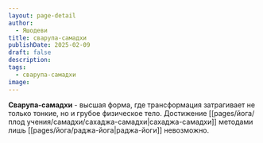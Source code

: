 ```yaml
---
layout: page-detail
author:
  - Яшодеви
title: сварупа-самадхи
publishDate: 2025-02-09
draft: false
description: 
tags:
  - сварупа-самадхи
image:
---
```

**Сварупа-самадхи** - высшая форма, где трансформация затрагивает не только тонкие, но и грубое физическое тело.
Достижение [[pages/йога/плод учения/самадхи/сахаджа-самадхи|сахаджа-самадхи]] методами лишь [[pages/йога/раджа-йога|раджа-йоги]] невозможно.